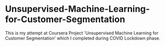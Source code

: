 # Unsupervised-Machine-Learning-for-Customer-Segmentation
This is my attempt at Coursera Project 'Unsupervised Machine Learning for Customer Segmentation' which I completed during COVID Lockdown phase.
